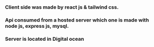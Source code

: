 
### Client side was made by react js & tailwind css.
### Api consumed from a hosted server which one is made with node js, express js, mysql.
### Server is located in Digital ocean
